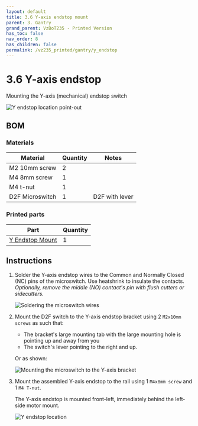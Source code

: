 ```yaml
---
layout: default
title: 3.6 Y-axis endstop mount
parent: 3. Gantry
grand_parent: VzBoT235 - Printed Version
has_toc: false
nav_order: 8
has_children: false
permalink: /vz235_printed/gantry/y_endstop
---
```


# 3.6 Y-axis endstop

Mounting the Y-axis (mechanical) endstop switch

![Y endstop location point-out](../../assets/images/manual/vz235_printed/gantry/excerpt_endstop_y.png)

## BOM

### Materials

| Material        | Quantity | Notes          |
| --------------- | -------- | -------------- |
| M2 10mm screw   | 2        |                |
| M4 8mm screw    | 1        |                |
| M4 t-nut        | 1        |                |
| D2F Microswitch | 1        | D2F with lever |

### Printed parts

| Part              | Quantity |
| ----------------- | -------- |
| [Y Endstop Mount] | 1        |

## Instructions

1. Solder the Y-axis endstop wires to the Common and Normally Closed (NC) pins of the microswitch. Use heatshrink to insulate the contacts.  
    *Optionally, remove the middle (NO) contact's pin with flush cutters or sidecutters.*

    ![Soldering the microswitch wires](../../assets/images/manual/vz235_printed/gantry/endstop_y_wiring.png)

2. Mount the D2F switch to the Y-axis endstop bracket using 2 `M2x10mm screws` as such that:

   * The bracket's large mounting tab with the large mounting hole is pointing up and away from you
   * The switch's lever pointing to the right and up.

    Or as shown:

    ![Mounting the microswitch to the Y-axis bracket](../../assets/images/manual/vz235_printed/gantry/endstop_y_screws.png)

3. Mount the assembled Y-axis endstop to the rail using 1 `M4x8mm screw` and 1 `M4 T-nut`.

    The Y-axis endstop is mounted front-left, immediately behind the left-side motor mount.

    ![Y endstop location](../../assets/images/manual/vz235_printed/gantry/endstop_y_location.png)

[Y Endstop Mount]: https://github.com/VzBoT3D/VzBoT-Vz235/blob/main/Assemblies%20%26%20STL/Gantry/Misc/Y%20switch%20mount.stl